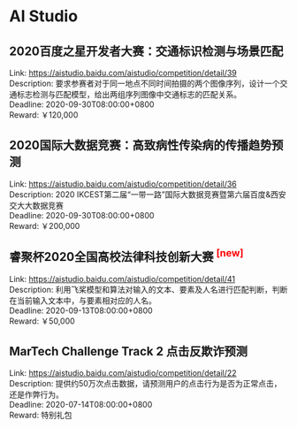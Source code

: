 # AI Studio



## 2020百度之星开发者大赛：交通标识检测与场景匹配

Link: https://aistudio.baidu.com/aistudio/competition/detail/39  
Description: 要求参赛者对于同一地点不同时间拍摄的两个图像序列，设计一个交通标志检测与匹配模型，给出两组序列图像中交通标志的匹配关系。  
Deadline: 2020-09-30T08:00:00+0800  
Reward: ￥120,000  


## 2020国际大数据竞赛：高致病性传染病的传播趋势预测

Link: https://aistudio.baidu.com/aistudio/competition/detail/36  
Description: 2020 IKCEST第二届“一带一路”国际大数据竞赛暨第六届百度&西安交大大数据竞赛  
Deadline: 2020-09-30T08:00:00+0800  
Reward: ￥200,000  


## 睿聚杯2020全国高校法律科技创新大赛 <sup style="color:red">[new]<sup>  

Link: https://aistudio.baidu.com/aistudio/competition/detail/41  
Description: 利用飞桨模型和算法对输入的文本、要素及人名进行匹配判断，判断在当前输入文本中，与要素相对应的人名。  
Deadline: 2020-09-13T08:00:00+0800  
Reward: ￥50,000  


## MarTech Challenge Track 2 点击反欺诈预测

Link: https://aistudio.baidu.com/aistudio/competition/detail/22  
Description: 提供约50万次点击数据，请预测用户的点击行为是否为正常点击，还是作弊行为。  
Deadline: 2020-07-14T08:00:00+0800  
Reward: 特别礼包  

